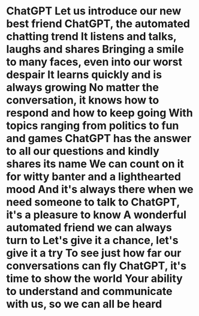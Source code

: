 # ChatGPT Let us introduce our new best friend ChatGPT, the automated chatting trend It listens and talks, laughs and shares Bringing a smile to many faces, even into our worst despair It learns quickly and is always growing No matter the conversation, it knows how to respond and how to keep going With topics ranging from politics to fun and games ChatGPT has the answer to all our questions and kindly shares its name We can count on it for witty banter and a lighthearted mood And it's always there when we need someone to talk to ChatGPT, it's a pleasure to know A wonderful automated friend we can always turn to Let's give it a chance, let's give it a try To see just how far our conversations can fly ChatGPT, it's time to show the world Your ability to understand and communicate with us, so we can all be heard